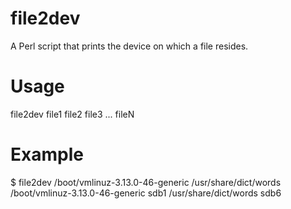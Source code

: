 # file2dev
A Perl script that prints the device on which a file resides.

# Usage
file2dev file1 file2 file3 ... fileN

# Example
$ file2dev /boot/vmlinuz-3.13.0-46-generic /usr/share/dict/words
/boot/vmlinuz-3.13.0-46-generic	sdb1
/usr/share/dict/words	sdb6
